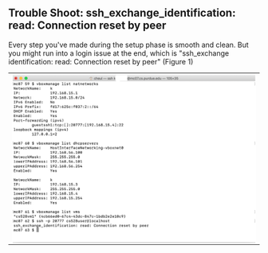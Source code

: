 ## Trouble Shoot: ssh_exchange_identification: read: Connection reset by peer

Every step you've made during the setup phase is smooth and clean. But you might run into a login issue at the end, which is "ssh_exchange identification: read: Connection reset by peer" (Figure 1)
<feature>
<table><td>
<img align = "left" width = "750" src = "images/1.png"> 
</td></table>
</feature>
